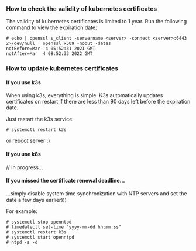 ### How to check the validity of kubernetes certificates
The validity of kubernetes certificates is limited to 1 year. Run the following command to view the expiration date:
```console
# echo | openssl s_client -servername <server> -connect <server>:6443 2>/dev/null | openssl x509 -noout -dates
notBefore=Mar  4 05:52:31 2021 GMT
notAfter=Mar  4 08:52:33 2022 GMT
```

### How to update kubernetes certificates
#### If you use k3s
When using k3s, everything is simple. K3s automatically updates certificates on restart if there are less than 90 days left before the expiration date.

Just restart the k3s service:
```console
# systemctl restart k3s
```
or reboot server :)

#### If you use k8s
// In progress...

#### If you missed the certificate renewal deadline...
...simply disable system time synchronization with NTP servers and set the date a few days earlier)))

For example:
```console
# systemctl stop openntpd
# timedatectl set-time "yyyy-mm-dd hh:mm:ss"
# systemctl restart k3s
# systemctl start openntpd
# ntpd -s -d
```